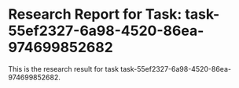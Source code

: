 # Research Report for Task: task-55ef2327-6a98-4520-86ea-974699852682

This is the research result for task task-55ef2327-6a98-4520-86ea-974699852682.